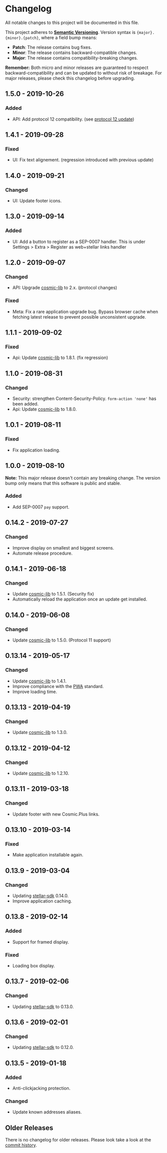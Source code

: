 # Changelog

All notable changes to this project will be documented in this file.

This project adheres to **[Semantic
Versioning](https://semver.org/spec/v2.0.0.html)**. Version syntax is
`{major}.{minor}.{patch}`, where a field bump means:

- **Patch**: The release contains bug fixes.
- **Minor**: The release contains backward-compatible changes.
- **Major**: The release contains compatibility-breaking changes.

**Remember:** Both micro and minor releases are guaranteed to respect
backward-compatibility and can be updated to without risk of breakage. For major
releases, please check this changelog before upgrading.

## 1.5.0 - 2019-10-26

### Added

- API: Add protocol 12 compatibility. (see [protocol 12
  update](https://www.stellar.org/developers/blog/horizon-v0-22-0-released-protocol-12-support/#about-protocol-12))

## 1.4.1 - 2019-09-28

### Fixed

- UI: Fix text alignement. (regression introduced with previous update)

## 1.4.0 - 2019-09-21

### Changed

- UI: Update footer icons.

## 1.3.0 - 2019-09-14

### Added

- UI: Add a button to register as a SEP-0007 handler. This is under Settings >
  Extra > Register as web+stellar links handler

## 1.2.0 - 2019-09-07

### Changed

- API: Upgrade [cosmic-lib] to 2.x. (protocol changes)

### Fixed

- Meta: Fix a rare application upgrade bug. Bypass browser cache when fetching
  latest release to prevent possible unconsistent upgrade.

## 1.1.1 - 2019-09-02

### Fixed

- Api: Update [cosmic-lib] to 1.8.1. (fix regression)

## 1.1.0 - 2019-08-31

### Changed

- Security: strengthen Content-Security-Policy. `form-action 'none'` has been
  added.
- Api: Update [cosmic-lib] to 1.8.0.

## 1.0.1 - 2019-08-11

### Fixed

- Fix application loading.

## 1.0.0 - 2019-08-10

**Note:** This major release doesn't contain any breaking change. The version
bump only means that this software is public and stable.

### Added

- Add SEP-0007 `pay` support.

## 0.14.2 - 2019-07-27

### Changed

- Improve display on smallest and biggest screens.
- Automate release procedure.

## 0.14.1 - 2019-06-18

### Changed

- Update [cosmic-lib] to 1.5.1. (Security fix)
- Automatically reload the application once an update get installed.

## 0.14.0 - 2019-06-08

### Changed

- Update [cosmic-lib] to 1.5.0. (Protocol 11 support)

## 0.13.14 - 2019-05-17

### Changed

- Update [cosmic-lib] to 1.4.1.
- Improve compliance with the [PWA] standard.
- Improve loading time.

## 0.13.13 - 2019-04-19

### Changed

- Update [cosmic-lib] to 1.3.0.

## 0.13.12 - 2019-04-12

### Changed

- Update [cosmic-lib] to 1.2.10.

## 0.13.11 - 2019-03-18

### Changed

- Update footer with new Cosmic.Plus links.

## 0.13.10 - 2019-03-14

### Fixed

- Make application installable again.

## 0.13.9 - 2019-03-04

### Changed

- Updating [stellar-sdk] 0.14.0.
- Improve application caching.

## 0.13.8 - 2019-02-14

### Added

- Support for framed display.

### Fixed

- Loading box display.

## 0.13.7 - 2019-02-06

### Changed

- Updating [stellar-sdk] to 0.13.0.

## 0.13.6 - 2019-02-01

### Changed

- Updating [stellar-sdk] to 0.12.0.

## 0.13.5 - 2019-01-18

### Added

- Anti-clickjacking protection.

### Changed

- Update known addresses aliases.

## Older Releases

There is no changelog for older releases. Please look take a look at the [commit
history](https://github.com/cosmic-plus/webapp-stellar-authenticator/commits/master).

[cosmic-lib]: https://github.com/cosmic-plus/node-cosmic-lib/blob/master/CHANGELOG.md
[stellar-sdk]: https://github.com/stellar/js-stellar-sdk/blob/master/CHANGELOG.md
[pwa]: https://developer.mozilla.org/en-US/docs/Web/Progressive_web_apps/Introduction
